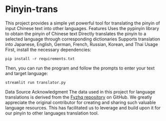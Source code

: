 # Pinyin-trans

This project provides a simple yet powerful tool for translating the pinyin of input Chinese text into other languages.
Features
Uses the pypinyin library to obtain the pinyin of Chinese text
Directly translates the pinyin to a selected language through corresponding dictionaries
Supports translation into Japanese, English, German, French, Russian, Korean, and Thai
Usage
First, install the necessary dependencies:
```shell
pip install -r requirements.txt
```
Then, you can run the program and follow the prompts to enter your text and target language:
```shell
streamlit run translator.py
```
Data Source Acknowledgment
The data used in this project for language translations is derived from the [Fyzhq repository](https://github.com/Uahh/Fyzhq) on GitHub. We greatly appreciate the original contributor for creating and sharing such valuable language resources. This has facilitated us to leverage and build upon it for our pinyin to other languages translation tool.
